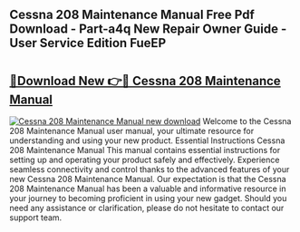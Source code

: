 ## Cessna 208 Maintenance Manual Free Pdf Download - Part-a4q New Repair Owner Guide - User Service Edition FueEP

# <h2><a href="http://bc287.oget.top/?id=Cessna+208+Maintenance+Manual">🔗Download New 👉🔴 Cessna 208 Maintenance Manual</a></h2>

[![Cessna 208 Maintenance Manual new download](https://i.imgur.com/5g1atiW.png)](http://bc287.oget.top/?id=Cessna+208+Maintenance+Manual)
Welcome to the Cessna 208 Maintenance Manual user manual, your ultimate resource for understanding and using your new product. Essential Instructions Cessna 208 Maintenance Manual This manual contains essential instructions for setting up and operating your product safely and effectively. Experience seamless connectivity and control thanks to the advanced features of your new Cessna 208 Maintenance Manual. Our expectation is that the Cessna 208 Maintenance Manual has been a valuable and informative resource in your journey to becoming proficient in using your new gadget. Should you need any assistance or clarification, please do not hesitate to contact our support team.
